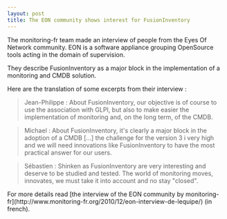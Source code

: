 ```yaml
---
layout: post
title: The EON community shows interest for FusionInventory
---
```


The monitoring-fr team made an interview of people from the Eyes Of Network community. EON is a software appliance grouping OpenSource tools acting in the domain of supervision.

They describe FusionInventory as a major block in the implementation of a monitoring and CMDB solution.

Here are the translation of some excerpts from their interview :
<blockquote>Jean-Philippe : About FusionInventory, our objective is of course to use the association with GLPI, but also to make easier the implementation of monitoring and, on the long term, of the CMDB.</blockquote>
<blockquote>Michael : About FusionInventory, it's clearly a major block in the adoption of a CMDB [...] the challenge for the version 3 i very high and we will need innovations like FusionInventory to have the most practical answer for our users.</blockquote>
<blockquote>Sébastien : Shinken as FusionInventory are very interesting and deserve to be studied and tested. The world of  monitoring moves, innovates, we must take it into account and no stay "closed".</blockquote>
For more details read [the interview of the EON community by monitoring-fr](http://www.monitoring-fr.org/2010/12/eon-interview-de-lequipe/) (in french).
